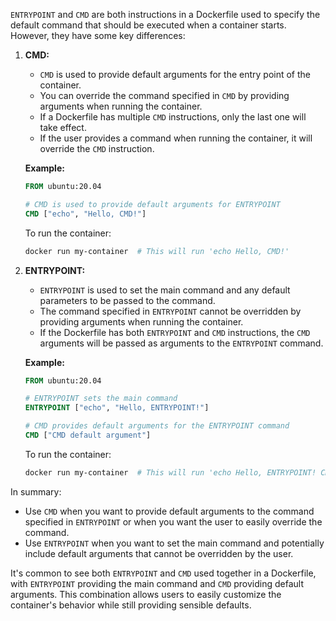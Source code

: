 `ENTRYPOINT` and `CMD` are both instructions in a Dockerfile used to specify the default command that should be executed when a container starts. However, they have some key differences:

1. **CMD:**
   - `CMD` is used to provide default arguments for the entry point of the container.
   - You can override the command specified in `CMD` by providing arguments when running the container.
   - If a Dockerfile has multiple `CMD` instructions, only the last one will take effect.
   - If the user provides a command when running the container, it will override the `CMD` instruction.

   **Example:**
   ```Dockerfile
   FROM ubuntu:20.04

   # CMD is used to provide default arguments for ENTRYPOINT
   CMD ["echo", "Hello, CMD!"]
   ```

   To run the container:
   ```bash
   docker run my-container  # This will run 'echo Hello, CMD!'
   ```

2. **ENTRYPOINT:**
   - `ENTRYPOINT` is used to set the main command and any default parameters to be passed to the command.
   - The command specified in `ENTRYPOINT` cannot be overridden by providing arguments when running the container.
   - If the Dockerfile has both `ENTRYPOINT` and `CMD` instructions, the `CMD` arguments will be passed as arguments to the `ENTRYPOINT` command.

   **Example:**
   ```Dockerfile
   FROM ubuntu:20.04

   # ENTRYPOINT sets the main command
   ENTRYPOINT ["echo", "Hello, ENTRYPOINT!"]

   # CMD provides default arguments for the ENTRYPOINT command
   CMD ["CMD default argument"]
   ```

   To run the container:
   ```bash
   docker run my-container  # This will run 'echo Hello, ENTRYPOINT! CMD default argument'
   ```

In summary:
- Use `CMD` when you want to provide default arguments to the command specified in `ENTRYPOINT` or when you want the user to easily override the command.
- Use `ENTRYPOINT` when you want to set the main command and potentially include default arguments that cannot be overridden by the user.

It's common to see both `ENTRYPOINT` and `CMD` used together in a Dockerfile, with `ENTRYPOINT` providing the main command and `CMD` providing default arguments. This combination allows users to easily customize the container's behavior while still providing sensible defaults.
